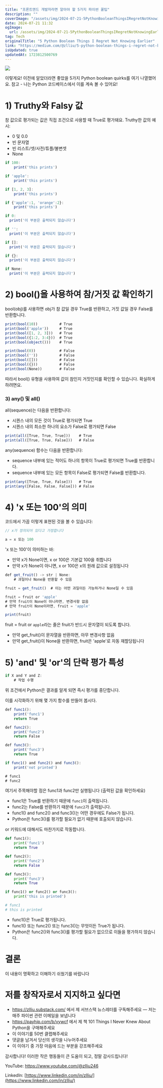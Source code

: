 ```yaml
---
title: "프론트엔드 개발자라면 알아야 할 5가지 파이썬 꿀팁"
description: ""
coverImage: "/assets/img/2024-07-21-5PythonBooleanThingsIRegretNotKnowingEarlier_0.png"
date: 2024-07-21 11:32
ogImage: 
  url: /assets/img/2024-07-21-5PythonBooleanThingsIRegretNotKnowingEarlier_0.png
tag: Tech
originalTitle: "5 Python Boolean Things I Regret Not Knowing Earlier"
link: "https://medium.com/@zlliu/5-python-boolean-things-i-regret-not-knowing-earlier-a4caf4b00d1d"
isUpdated: true
updatedAt: 1723812500769
---
```




<img src="/assets/img/2024-07-21-5PythonBooleanThingsIRegretNotKnowingEarlier_0.png" />

이렇게요! 이전에 알았더라면 좋았을 5가지 Python boolean quirks를 여기 나열했어요. 참고 - 나는 Python 코드베이스에서 이를 계속 볼 수 있어요!

# 1) Truthy와 Falsy 값

참 값으로 평가되는 값은 직접 조건으로 사용할 때 True로 평가돼요. Truthy한 값의 예시:

<div class="content-ad"></div>

- 0 및 0.0
- 빈 문자열
- 빈 리스트/셋/사전/튜플/불변셋
- None

```js
if 100:
    print('this prints')

if 'apple':
    print('this prints')

if [1, 2, 3]:
    print('this prints')

if {'apple':1, 'orange':2}:
    print('this prints')
```

<div class="content-ad"></div>

```js
if 0:
  print('이 부분은 출력되지 않습니다')

if '':
  print('이 부분은 출력되지 않습니다')

if []:
  print('이 부분은 출력되지 않습니다')

if {}:
  print('이 부분은 출력되지 않습니다')

if None:
  print('이 부분은 출력되지 않습니다')
```

# 2) bool()을 사용하여 참/거짓 값 확인하기

bool(obj)를 사용하면 obj가 참 값일 경우 True를 반환하고, 거짓 값일 경우 False를 반환합니다.

```js
print(bool(10))          # True
print(bool('apple'))     # True
print(bool([1, 2, 3]))   # True
print(bool({1:2, 3:4}))  # True
print(bool(object()))    # True

print(bool(0))           # False
print(bool(''))          # False
print(bool([]))          # False
print(bool({}))          # False
print(bool(None))        # False
```

<div class="content-ad"></div>

따라서 bool() 유형을 사용하여 값이 참인지 거짓인지를 확인할 수 있습니다. 확실하게 하려면요.

### 3) any() 및 all()

all(sequence)는 다음을 반환합니다:

- 시퀀스 내의 모든 것이 True로 평가되면 True
- 시퀀스 내의 최소한 하나의 요소가 False로 평가되면 False

<div class="content-ad"></div>

```js
print(all([True, True, True]))    # True
print(all([True, True, False]))   # False
```

any(sequence) 함수는 다음을 반환합니다:

- sequence 내부에 있는 적어도 하나의 항목이 True로 평가되면 True를 반환합니다.
- sequence 내부에 있는 모든 항목이 False로 평가되면 False를 반환합니다.

```js
print(any([True, True, False]))   # True
print(any([False, False, False])) # False
```

<div class="content-ad"></div>

# 4) 'x 또는 100'의 의미

코드에서 가끔 이렇게 표현된 것을 볼 수 있습니다:

```js
// x가 정의되어 있다고 가정합니다

a = x 또는 100
```

'x 또는 100'이 의미하는 바:

<div class="content-ad"></div>

- 만약 x가 None이면, x or 100은 기본값 100을 취합니다
- 만약 x가 None이 아니면, x or 100은 x의 원래 값으로 설정됩니다

```js
def get_fruit() -> str | None:
    # 과일이나 None을 반환할 수 있음

fruit = get_fruit()  # 이는 어떤 과일이든 가능하거나 None일 수 있음

fruit = fruit or 'apple'
# 만약 fruit이 None이 아니라면, 변경사항 없음
# 만약 fruit이 None이라면, fruit = 'apple'

print(fruit)  
```

fruit = fruit or `apple`라는 줄은 fruit가 반드시 문자열이 되도록 합니다.

- 만약 get_fruit()이 문자열을 반환하면, 아무 변경사항 없음
- 만약 get_fruit()이 None을 반환하면, fruit은 'apple'로 자동 재할당됩니다

<div class="content-ad"></div>

# 5) 'and' 및 'or'의 단락 평가 특성

```js
if X and Y and Z:
    # 작업 수행
```

위 조건에서 Python은 결과를 알게 되면 즉시 평가를 중단합니다.

이를 시각화하기 위해 몇 가지 함수를 만들어 봅시다.

<div class="content-ad"></div>

```js
def func1():
    print('func1')
    return True

def func2():
    print('func2')
    return False

def func3():
    print('func3')
    return True

if func1() and func2() and func3():
    print('not printed')

# func1
# func2
```

여기서 주목해야할 점은 func1과 func2만 실행됩니다 (출력된 값을 확인하세요)

- func1은 True를 반환하기 때문에 `func1`이 출력됩니다.
- func2는 False를 반환하기 때문에 `func2`가 출력됩니다.
- func1() and func2() and func3()는 어떤 경우에도 False가 됩니다.
- Python은 func3()를 평가할 필요가 없기 때문에 호출되지 않습니다.

or 키워드에 대해서도 마찬가지로 작동합니다.

<div class="content-ad"></div>

```python
def func1():
    print('func1')
    return True

def func2():
    print('func2')
    return False

def func3():
    print('func3')
    return True

if func1() or func2() or func3():
    print('this is printed')

# func1
# this is printed
```

- func1()은 True로 평가됩니다.
- func1() 또는 func2() 또는 func3()는 무엇이든 True가 됩니다.
- Python은 func2()와 func3()를 평가할 필요가 없으므로 이들을 평가하지 않습니다.

# 결론

이 내용이 명확하고 이해하기 쉬웠기를 바랍니다


<div class="content-ad"></div>

# 저를 창작자로서 지지하고 싶다면

- https://zlliu.substack.com/ 에서 제 서브스택 뉴스레터를 구독해주세요 — 저는 매주 파이썬 관련 이메일을 보냅니다
- https://payhip.com/b/vywcf 에서 제 책 101 Things I Never Knew About Python을 구매해주세요
- 이 이야기를 50번 클랩해주세요
- 댓글을 남겨서 당신의 생각을 나누어주세요
- 이 이야기 중 가장 마음에 드는 부분을 강조해주세요

감사합니다! 이러한 작은 행동들이 큰 도움이 되고, 정말 감사드립니다!

YouTube: https://www.youtube.com/@zlliu246

<div class="content-ad"></div>

LinkedIn: [https://www.linkedin.com/in/zlliu/](https://www.linkedin.com/in/zlliu/)